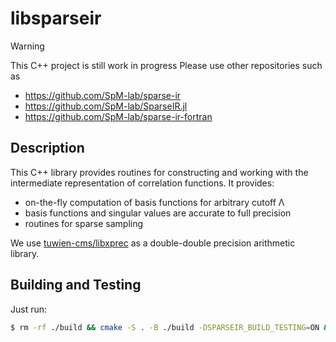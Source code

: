 # libsparseir

> [!WARNING]
> This C++ project is still work in progress Please use other repositories such as
> - https://github.com/SpM-lab/sparse-ir
> - https://github.com/SpM-lab/SparseIR.jl
> - https://github.com/SpM-lab/sparse-ir-fortran

## Description

This C++ library provides routines for constructing and working with the intermediate representation of correlation functions. It provides:

- on-the-fly computation of basis functions for arbitrary cutoff Λ
- basis functions and singular values are accurate to full precision
- routines for sparse sampling

We use [tuwien-cms/libxprec](https://github.com/tuwien-cms/libxprec) as a double-double precision arithmetic library.

## Building and Testing

Just run:

```sh
$ rm -rf ./build && cmake -S . -B ./build -DSPARSEIR_BUILD_TESTING=ON && cmake --build ./build -j && ./build/test/libsparseirtests
```
